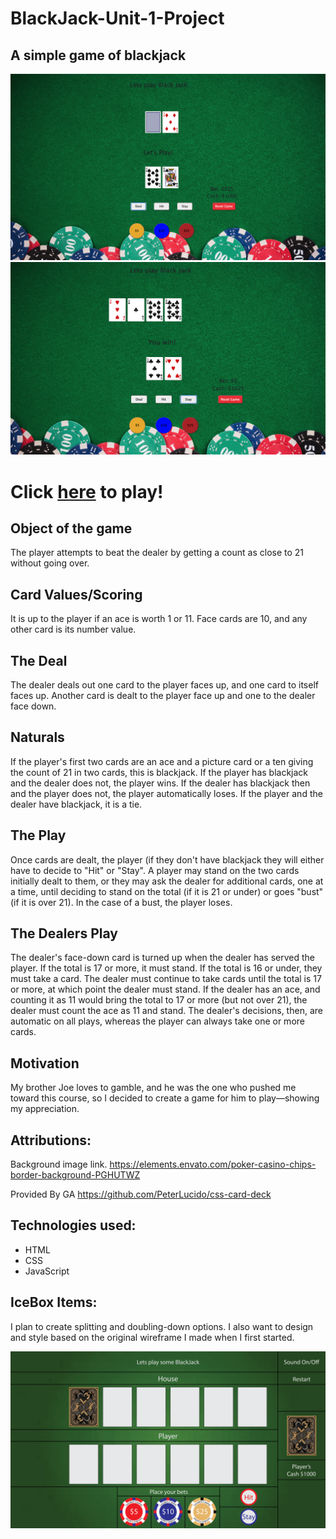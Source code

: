 # BlackJack-Unit-1-Project
## A simple game of blackjack

![image](/images/Screenshot%202023-04-06%20at%209.59.36%20PM.png)
![image](/images/Screenshot%202023-04-06%20at%2010.00.48%20PM.png)

# Click [here](https://project-1-blackjack.netlify.app/) to play!

## Object of the game
The player attempts to beat the dealer by getting a count as close to 21 without going over.

## Card Values/Scoring 
It is up to the player if an ace is worth 1 or 11. Face cards are 10, and any other card is its number value.

## The Deal
The dealer deals out one card to the player faces up, and one card to itself faces up. Another card is dealt to the player face up and one to the dealer face down. 

## Naturals
If the player's first two cards are an ace and a picture card or a ten giving the count of 21 in two cards, this is blackjack. If the player has blackjack and the dealer does not, the player wins. If the dealer has blackjack then and the player does not, the player automatically loses. If the player and the dealer have blackjack, it is a tie. 

## The Play
Once cards are dealt, the player (if they don't have blackjack they will either have to decide to "Hit" or "Stay". A player may stand on the two cards initially dealt to them, or they may ask the dealer for additional cards, one at a time, until deciding to stand on the total (if it is 21 or under) or goes "bust" (if it is over 21). In the case of a bust, the player loses.

## The Dealers Play
The dealer's face-down card is turned up when the dealer has served the player. If the total is 17 or more, it must stand. If the total is 16 or under, they must take a card. The dealer must continue to take cards until the total is 17 or more, at which point the dealer must stand. If the dealer has an ace, and counting it as 11 would bring the total to 17 or more (but not over 21), the dealer must count the ace as 11 and stand. The dealer's decisions, then, are automatic on all plays, whereas the player can always take one or more cards.

## Motivation 
My brother Joe loves to gamble, and he was the one who pushed me toward this course, so I decided to create a game for him to play—showing my appreciation.


## Attributions:
Background image link.
https://elements.envato.com/poker-casino-chips-border-background-PGHUTWZ

Provided By GA
https://github.com/PeterLucido/css-card-deck

## Technologies used:
* HTML  
* CSS  
* JavaScript  

## IceBox Items:
I plan to create splitting and doubling-down options. I also want to design and style based on the original wireframe I made when I first started.

![image](/images/Black%20Jack%20game-07.png)
